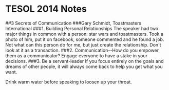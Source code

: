 TESOL 2014 Notes
=========

##3 Secrets of Communication
###Gary Schmidt, Toastmasters International
###1. Building Personal Relationships
The speaker had two major things in common with a person: star wars and toastmasters.
Took a photo of him, put it on facebook, someone commented and he found a job.
Not what can this person do for me, but just create the relationship.
Don't look at it as a transaction.
###2. Communication--How do you empower them as a communicator?
Engage everyone to have a stake in your decisions.
###3. Be a servant-leader
If you focus entirely on the goals and dreams of other people, it will always come back to help you get what you want.

Drink warm water before speaking to loosen up your throat.
